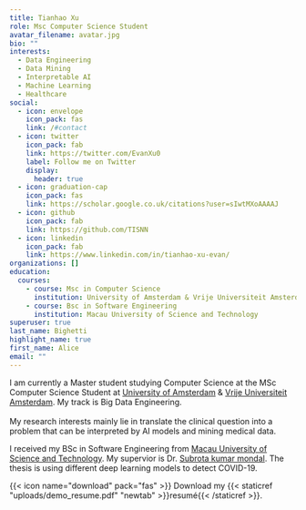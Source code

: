 ```yaml
---
title: Tianhao Xu
role: Msc Computer Science Student
avatar_filename: avatar.jpg
bio: ""
interests:
  - Data Engineering
  - Data Mining
  - Interpretable AI
  - Machine Learning
  - Healthcare
social:
  - icon: envelope
    icon_pack: fas
    link: /#contact
  - icon: twitter
    icon_pack: fab
    link: https://twitter.com/EvanXu0
    label: Follow me on Twitter
    display:
      header: true
  - icon: graduation-cap
    icon_pack: fas
    link: https://scholar.google.co.uk/citations?user=sIwtMXoAAAAJ
  - icon: github
    icon_pack: fab
    link: https://github.com/TISNN
  - icon: linkedin
    icon_pack: fab
    link: https://www.linkedin.com/in/tianhao-xu-evan/
organizations: []
education:
  courses:
    - course: Msc in Computer Science
      institution: University of Amsterdam & Vrije Universiteit Amsterdam
    - course: Bsc in Software Engineering
      institution: Macau University of Science and Technology
superuser: true
last_name: Bighetti
highlight_name: true
first_name: Alice
email: ""
---
```

I am currently a Master student studying Computer Science at the MSc Computer Science Student at [University of Amsterdam](https://www.uva.nl/) & [Vrije Universiteit Amsterdam](https://vu.nl/nl). My track is Big Data Engineering.\
\
My research interests mainly lie in translate the clinical question into a problem that can be interpreted by AI models and mining medical data.

I received my BSc in Software Engineering from [Macau University of Science and Technology](https://www.must.edu.mo/en). My supervior is Dr. [Subrota kumar mondal](https://www.must.edu.mo/scse/staff/subrota). The thesis is using different deep learning models to detect COVID-19. 

{{< icon name="download" pack="fas" >}} Download my {{< staticref "uploads/demo_resume.pdf" "newtab" >}}resumé{{< /staticref >}}.